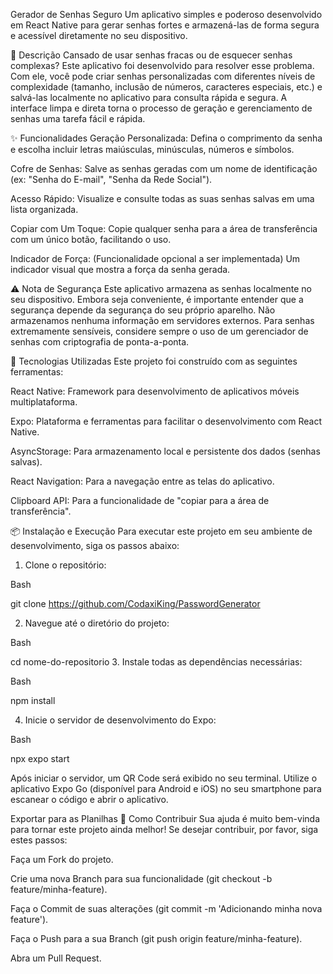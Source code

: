 Gerador de Senhas Seguro
Um aplicativo simples e poderoso desenvolvido em React Native para gerar senhas fortes e armazená-las de forma segura e acessível diretamente no seu dispositivo.

📝 Descrição
Cansado de usar senhas fracas ou de esquecer senhas complexas? Este aplicativo foi desenvolvido para resolver esse problema. Com ele, você pode criar senhas personalizadas com diferentes níveis de complexidade (tamanho, inclusão de números, caracteres especiais, etc.) e salvá-las localmente no aplicativo para consulta rápida e segura. A interface limpa e direta torna o processo de geração e gerenciamento de senhas uma tarefa fácil e rápida.

✨ Funcionalidades
Geração Personalizada: Defina o comprimento da senha e escolha incluir letras maiúsculas, minúsculas, números e símbolos.

Cofre de Senhas: Salve as senhas geradas com um nome de identificação (ex: "Senha do E-mail", "Senha da Rede Social").

Acesso Rápido: Visualize e consulte todas as suas senhas salvas em uma lista organizada.

Copiar com Um Toque: Copie qualquer senha para a área de transferência com um único botão, facilitando o uso.

Indicador de Força: (Funcionalidade opcional a ser implementada) Um indicador visual que mostra a força da senha gerada.

⚠️ Nota de Segurança
Este aplicativo armazena as senhas localmente no seu dispositivo. Embora seja conveniente, é importante entender que a segurança depende da segurança do seu próprio aparelho. Não armazenamos nenhuma informação em servidores externos. Para senhas extremamente sensíveis, considere sempre o uso de um gerenciador de senhas com criptografia de ponta-a-ponta.

🚀 Tecnologias Utilizadas
Este projeto foi construído com as seguintes ferramentas:

React Native: Framework para desenvolvimento de aplicativos móveis multiplataforma.

Expo: Plataforma e ferramentas para facilitar o desenvolvimento com React Native.

AsyncStorage: Para armazenamento local e persistente dos dados (senhas salvas).

React Navigation: Para a navegação entre as telas do aplicativo.

Clipboard API: Para a funcionalidade de "copiar para a área de transferência".

📦 Instalação e Execução
Para executar este projeto em seu ambiente de desenvolvimento, siga os passos abaixo:

1. Clone o repositório:

Bash

git clone https://github.com/CodaxiKing/PasswordGenerator

2. Navegue até o diretório do projeto:

Bash

cd nome-do-repositorio
3. Instale todas as dependências necessárias:

Bash

npm install

4. Inicie o servidor de desenvolvimento do Expo:

Bash

npx expo start

Após iniciar o servidor, um QR Code será exibido no seu terminal. Utilize o aplicativo Expo Go (disponível para Android e iOS) no seu smartphone para escanear o código e abrir o aplicativo.

Exportar para as Planilhas
🤝 Como Contribuir
Sua ajuda é muito bem-vinda para tornar este projeto ainda melhor! Se desejar contribuir, por favor, siga estes passos:

Faça um Fork do projeto.

Crie uma nova Branch para sua funcionalidade (git checkout -b feature/minha-feature).

Faça o Commit de suas alterações (git commit -m 'Adicionando minha nova feature').

Faça o Push para a sua Branch (git push origin feature/minha-feature).

Abra um Pull Request.
